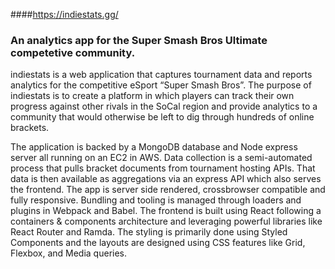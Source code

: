 ####<https://indiestats.gg/>

### An analytics app for the Super Smash Bros Ultimate competetive community.

indiestats is a web application that captures tournament data and reports analytics for the competitive eSport “Super Smash Bros”. The purpose of indiestats is to create a platform in which players can track their own progress against other rivals in the SoCal region and provide analytics to a community that would otherwise be left to dig through hundreds of online brackets.

The application is backed by a MongoDB database and Node express server all running on an EC2 in AWS. Data collection is a semi-automated process that pulls bracket documents from tournament hosting APIs. That data is then available as aggregations via an express API which also serves the frontend. The app is server side rendered, crossbrowser compatible and fully responsive. Bundling and tooling is managed through loaders and plugins in Webpack and Babel. The frontend is built using React following a containers & components architecture and leveraging powerful libraries like React Router and Ramda. The styling is primarily done using Styled Components and the layouts are designed using CSS features like Grid, Flexbox, and Media queries.
